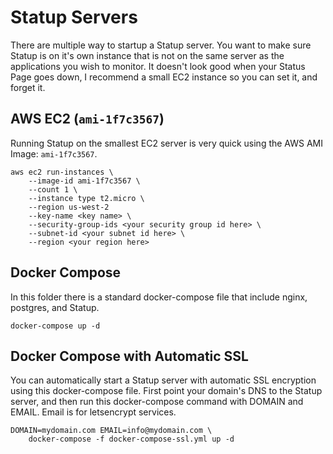 # Statup Servers
There are multiple way to startup a Statup server. You want to make sure Statup is on it's own instance that is not on the same server as the applications you wish to monitor. 
It doesn't look good when your Status Page goes down, I recommend a small EC2 instance so you can set it, and forget it.

## AWS EC2 (`ami-1f7c3567`)
Running Statup on the smallest EC2 server is very quick using the AWS AMI Image: `ami-1f7c3567`.
```
aws ec2 run-instances \ 
    --image-id ami-1f7c3567 \
    --count 1 \ 
    --instance type t2.micro \ 
    --region us-west-2
    --key-name <key name> \ 
    --security-group-ids <your security group id here> \ 
    --subnet-id <your subnet id here> \ 
    --region <your region here>
```

## Docker Compose
In this folder there is a standard docker-compose file that include nginx, postgres, and Statup. 
```$xslt
docker-compose up -d
```

## Docker Compose with Automatic SSL
You can automatically start a Statup server with automatic SSL encryption using this docker-compose file. First point your domain's DNS to the Statup server, and then run this docker-compose command with DOMAIN and EMAIL. Email is for letsencrypt services.
```
DOMAIN=mydomain.com EMAIL=info@mydomain.com \
    docker-compose -f docker-compose-ssl.yml up -d
```
